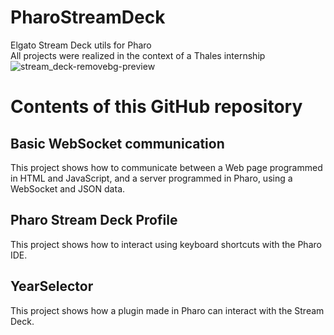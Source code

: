 # PharoStreamDeck
Elgato Stream Deck utils for Pharo \
All projects were realized in the context of a Thales internship
![stream_deck-removebg-preview](https://github.com/OpenSmock/PharoStreamDeck/assets/76944457/12eb50ac-f229-4001-80a5-31186f999604)

# Contents of this GitHub repository
## Basic WebSocket communication
This project shows how to communicate between a Web page programmed in HTML and JavaScript, and a server programmed in Pharo, using a WebSocket and JSON data.

## Pharo Stream Deck Profile
This project shows how to interact using keyboard shortcuts with the Pharo IDE.

## YearSelector
This project shows how a plugin made in Pharo can interact with the Stream Deck.
